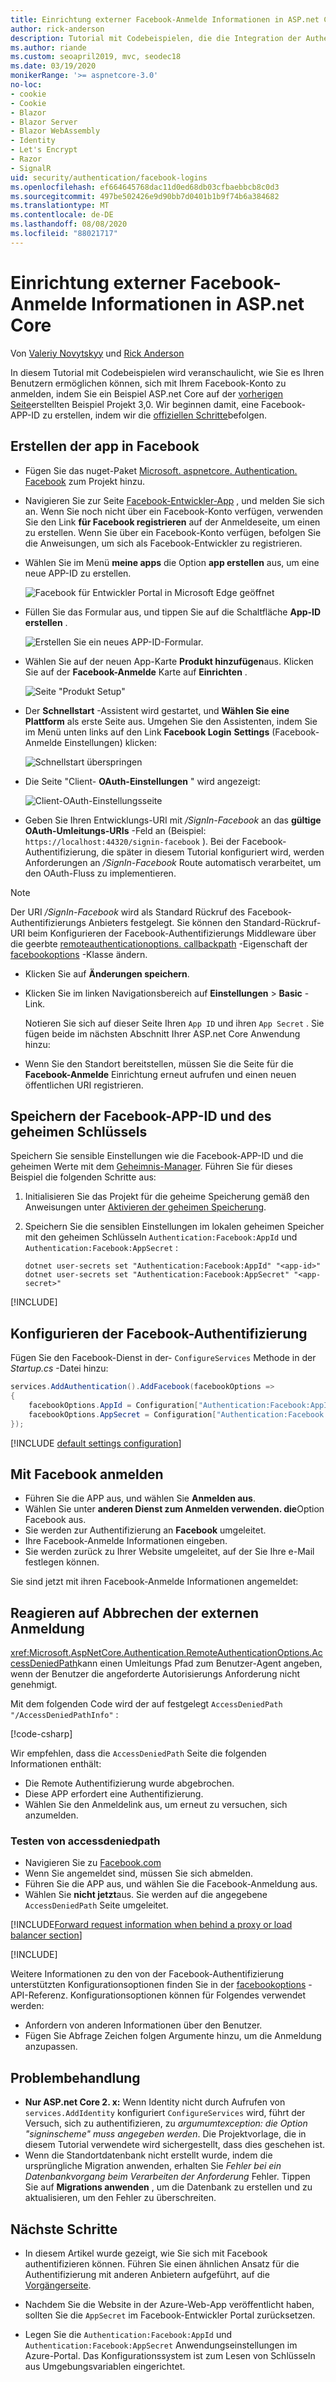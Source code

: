 ```yaml
---
title: Einrichtung externer Facebook-Anmelde Informationen in ASP.net Core
author: rick-anderson
description: Tutorial mit Codebeispielen, die die Integration der Authentifizierung von Facebook-Konto Benutzern in eine vorhandene ASP.net Core-App veranschaulichen.
ms.author: riande
ms.custom: seoapril2019, mvc, seodec18
ms.date: 03/19/2020
monikerRange: '>= aspnetcore-3.0'
no-loc:
- cookie
- Cookie
- Blazor
- Blazor Server
- Blazor WebAssembly
- Identity
- Let's Encrypt
- Razor
- SignalR
uid: security/authentication/facebook-logins
ms.openlocfilehash: ef664645768dac11d0ed68db03cfbaebbcb8c0d3
ms.sourcegitcommit: 497be502426e9d90bb7d0401b1b9f74b6a384682
ms.translationtype: MT
ms.contentlocale: de-DE
ms.lasthandoff: 08/08/2020
ms.locfileid: "88021717"
---
```

# <a name="facebook-external-login-setup-in-aspnet-core"></a>Einrichtung externer Facebook-Anmelde Informationen in ASP.net Core

Von [Valeriy Novytskyy](https://github.com/01binary) und [Rick Anderson](https://twitter.com/RickAndMSFT)

<!-- per @rick-anderson and scott addie, don't update images. Remove images and point the customer to the FB set up page. FB needs to maintain  instructions to get key and secret.
-->

In diesem Tutorial mit Codebeispielen wird veranschaulicht, wie Sie es Ihren Benutzern ermöglichen können, sich mit Ihrem Facebook-Konto zu anmelden, indem Sie ein Beispiel ASP.net Core auf der [vorherigen Seite](xref:security/authentication/social/index)erstellten Beispiel Projekt 3,0. Wir beginnen damit, eine Facebook-APP-ID zu erstellen, indem wir die [offiziellen Schritte](https://developers.facebook.com)befolgen.

## <a name="create-the-app-in-facebook"></a>Erstellen der app in Facebook

* Fügen Sie das nuget-Paket [Microsoft. aspnetcore. Authentication. Facebook](https://www.nuget.org/packages/Microsoft.AspNetCore.Authentication.Facebook) zum Projekt hinzu.

* Navigieren Sie zur Seite [Facebook-Entwickler-App](https://developers.facebook.com/apps/) , und melden Sie sich an. Wenn Sie noch nicht über ein Facebook-Konto verfügen, verwenden Sie den Link **für Facebook registrieren** auf der Anmeldeseite, um einen zu erstellen.  Wenn Sie über ein Facebook-Konto verfügen, befolgen Sie die Anweisungen, um sich als Facebook-Entwickler zu registrieren.

* Wählen Sie im Menü **meine apps** die Option **app erstellen** aus, um eine neue APP-ID zu erstellen.

   ![Facebook für Entwickler Portal in Microsoft Edge geöffnet](index/_static/FBMyApps.png)

* Füllen Sie das Formular aus, und tippen Sie auf die Schaltfläche **App-ID erstellen** .

  ![Erstellen Sie ein neues APP-ID-Formular.](index/_static/FBNewAppId.png)

* Wählen Sie auf der neuen App-Karte **Produkt hinzufügen**aus.  Klicken Sie auf der **Facebook-Anmelde** Karte auf **Einrichten** . 

  ![Seite "Produkt Setup"](index/_static/FBProductSetup.png)

* Der **Schnellstart** -Assistent wird gestartet, und **Wählen Sie eine Plattform** als erste Seite aus. Umgehen Sie den Assistenten, indem Sie im Menü unten links auf den Link **Facebook Login** **Settings** (Facebook-Anmelde Einstellungen) klicken:

  ![Schnellstart überspringen](index/_static/FBSkipQuickStart.png)

* Die Seite "Client- **OAuth-Einstellungen** " wird angezeigt:

  ![Client-OAuth-Einstellungsseite](index/_static/FBOAuthSetup.png)

* Geben Sie Ihren Entwicklungs-URI mit */SignIn-Facebook* an das **gültige OAuth-Umleitungs-URIs** -Feld an (Beispiel: `https://localhost:44320/signin-facebook` ). Bei der Facebook-Authentifizierung, die später in diesem Tutorial konfiguriert wird, werden Anforderungen an */SignIn-Facebook* Route automatisch verarbeitet, um den OAuth-Fluss zu implementieren.

> [!NOTE]
> Der URI */SignIn-Facebook* wird als Standard Rückruf des Facebook-Authentifizierungs Anbieters festgelegt. Sie können den Standard-Rückruf-URI beim Konfigurieren der Facebook-Authentifizierungs Middleware über die geerbte [remoteauthenticationoptions. callbackpath](/dotnet/api/microsoft.aspnetcore.authentication.remoteauthenticationoptions.callbackpath) -Eigenschaft der [facebookoptions](/dotnet/api/microsoft.aspnetcore.authentication.facebook.facebookoptions) -Klasse ändern.

* Klicken Sie auf **Änderungen speichern**.

* Klicken Sie im linken Navigationsbereich auf **Einstellungen**  >  **Basic** -Link.

  Notieren Sie sich auf dieser Seite Ihren `App ID` und ihren `App Secret` . Sie fügen beide im nächsten Abschnitt Ihrer ASP.net Core Anwendung hinzu:

* Wenn Sie den Standort bereitstellen, müssen Sie die Seite für die **Facebook-Anmelde** Einrichtung erneut aufrufen und einen neuen öffentlichen URI registrieren.

## <a name="store-the-facebook-app-id-and-secret"></a>Speichern der Facebook-APP-ID und des geheimen Schlüssels

Speichern Sie sensible Einstellungen wie die Facebook-APP-ID und die geheimen Werte mit dem [Geheimnis-Manager](xref:security/app-secrets). Führen Sie für dieses Beispiel die folgenden Schritte aus:

1. Initialisieren Sie das Projekt für die geheime Speicherung gemäß den Anweisungen unter [Aktivieren der geheimen Speicherung](xref:security/app-secrets#enable-secret-storage).
1. Speichern Sie die sensiblen Einstellungen im lokalen geheimen Speicher mit den geheimen Schlüsseln `Authentication:Facebook:AppId` und `Authentication:Facebook:AppSecret` :

    ```dotnetcli
    dotnet user-secrets set "Authentication:Facebook:AppId" "<app-id>"
    dotnet user-secrets set "Authentication:Facebook:AppSecret" "<app-secret>"
    ```

[!INCLUDE[](~/includes/environmentVarableColon.md)]

## <a name="configure-facebook-authentication"></a>Konfigurieren der Facebook-Authentifizierung

Fügen Sie den Facebook-Dienst in der- `ConfigureServices` Methode in der *Startup.cs* -Datei hinzu:

```csharp
services.AddAuthentication().AddFacebook(facebookOptions =>
{
    facebookOptions.AppId = Configuration["Authentication:Facebook:AppId"];
    facebookOptions.AppSecret = Configuration["Authentication:Facebook:AppSecret"];
});
```

[!INCLUDE [default settings configuration](includes/default-settings.md)]

## <a name="sign-in-with-facebook"></a>Mit Facebook anmelden

* Führen Sie die APP aus, und wählen Sie **Anmelden aus**. 
* Wählen Sie unter **anderen Dienst zum Anmelden verwenden. die**Option Facebook aus.
* Sie werden zur Authentifizierung an **Facebook** umgeleitet.
* Ihre Facebook-Anmelde Informationen eingeben.
* Sie werden zurück zu Ihrer Website umgeleitet, auf der Sie Ihre e-Mail festlegen können.

Sie sind jetzt mit ihren Facebook-Anmelde Informationen angemeldet:

<a name="react"></a>

## <a name="react-to-cancel-authorize-external-sign-in"></a>Reagieren auf Abbrechen der externen Anmeldung

<xref:Microsoft.AspNetCore.Authentication.RemoteAuthenticationOptions.AccessDeniedPath>kann einen Umleitungs Pfad zum Benutzer-Agent angeben, wenn der Benutzer die angeforderte Autorisierungs Anforderung nicht genehmigt.

Mit dem folgenden Code wird der auf festgelegt `AccessDeniedPath` `"/AccessDeniedPathInfo"` :

[!code-csharp[](~/security/authentication/social/social-code/StartupAccessDeniedPath.cs?name=snippetFB)]

Wir empfehlen, dass die `AccessDeniedPath` Seite die folgenden Informationen enthält:

*  Die Remote Authentifizierung wurde abgebrochen.
* Diese APP erfordert eine Authentifizierung.
* Wählen Sie den Anmeldelink aus, um erneut zu versuchen, sich anzumelden.

### <a name="test-accessdeniedpath"></a>Testen von accessdeniedpath

* Navigieren Sie zu [Facebook.com](https://www.facebook.com/)
* Wenn Sie angemeldet sind, müssen Sie sich abmelden.
* Führen Sie die APP aus, und wählen Sie die Facebook-Anmeldung aus.
* Wählen Sie **nicht jetzt**aus. Sie werden auf die angegebene `AccessDeniedPath` Seite umgeleitet.

<!-- End of React  -->
[!INCLUDE[Forward request information when behind a proxy or load balancer section](includes/forwarded-headers-middleware.md)]

[!INCLUDE[](includes/chain-auth-providers.md)]

Weitere Informationen zu den von der Facebook-Authentifizierung unterstützten Konfigurationsoptionen finden Sie in der [facebookoptions](/dotnet/api/microsoft.aspnetcore.builder.facebookoptions) -API-Referenz. Konfigurationsoptionen können für Folgendes verwendet werden:

* Anfordern von anderen Informationen über den Benutzer.
* Fügen Sie Abfrage Zeichen folgen Argumente hinzu, um die Anmeldung anzupassen.

## <a name="troubleshooting"></a>Problembehandlung

* **Nur ASP.net Core 2. x:** Wenn Identity nicht durch Aufrufen von `services.AddIdentity` konfiguriert `ConfigureServices` wird, führt der Versuch, sich zu authentifizieren, zu *argumumtexception: die Option "signinscheme" muss angegeben werden*. Die Projektvorlage, die in diesem Tutorial verwendete wird sichergestellt, dass dies geschehen ist.
* Wenn die Standortdatenbank nicht erstellt wurde, indem die ursprüngliche Migration anwenden, erhalten Sie *Fehler bei ein Datenbankvorgang beim Verarbeiten der Anforderung* Fehler. Tippen Sie auf **Migrations anwenden** , um die Datenbank zu erstellen und zu aktualisieren, um den Fehler zu überschreiten.

## <a name="next-steps"></a>Nächste Schritte

* In diesem Artikel wurde gezeigt, wie Sie sich mit Facebook authentifizieren können. Führen Sie einen ähnlichen Ansatz für die Authentifizierung mit anderen Anbietern aufgeführt, auf die [Vorgängerseite](xref:security/authentication/social/index).

* Nachdem Sie die Website in der Azure-Web-App veröffentlicht haben, sollten Sie die `AppSecret` im Facebook-Entwickler Portal zurücksetzen.

* Legen Sie die `Authentication:Facebook:AppId` und `Authentication:Facebook:AppSecret` Anwendungseinstellungen im Azure-Portal. Das Konfigurationssystem ist zum Lesen von Schlüsseln aus Umgebungsvariablen eingerichtet.
